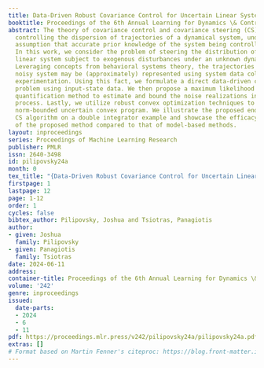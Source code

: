 ```yaml
---
title: Data-Driven Robust Covariance Control for Uncertain Linear Systems
booktitle: Proceedings of the 6th Annual Learning for Dynamics \& Control Conference
abstract: The theory of covariance control and covariance steering (CS) deals with
  controlling the dispersion of trajectories of a dynamical system, under the implicit
  assumption that accurate prior knowledge of the system being controlled is available.
  In this work, we consider the problem of steering the distribution of a discrete-time,
  linear system subject to exogenous disturbances under an unknown dynamics model.
  Leveraging concepts from behavioral systems theory, the trajectories of this unknown,
  noisy system may be (approximately) represented using system data collected through
  experimentation. Using this fact, we formulate a direct data-driven covariance control
  problem using input-state data. We then propose a maximum likelihood uncertainty
  quantification method to estimate and bound the noise realizations in the data collection
  process. Lastly, we utilize robust convex optimization techniques to solve the resulting
  norm-bounded uncertain convex program. We illustrate the proposed end-to-end data-driven
  CS algorithm on a double integrator example and showcase the efficacy and accuracy
  of the proposed method compared to that of model-based methods.
layout: inproceedings
series: Proceedings of Machine Learning Research
publisher: PMLR
issn: 2640-3498
id: pilipovsky24a
month: 0
tex_title: "{Data-Driven Robust Covariance Control for Uncertain Linear Systems}"
firstpage: 1
lastpage: 12
page: 1-12
order: 1
cycles: false
bibtex_author: Pilipovsky, Joshua and Tsiotras, Panagiotis
author:
- given: Joshua
  family: Pilipovsky
- given: Panagiotis
  family: Tsiotras
date: 2024-06-11
address:
container-title: Proceedings of the 6th Annual Learning for Dynamics \& Control Conference
volume: '242'
genre: inproceedings
issued:
  date-parts:
  - 2024
  - 6
  - 11
pdf: https://proceedings.mlr.press/v242/pilipovsky24a/pilipovsky24a.pdf
extras: []
# Format based on Martin Fenner's citeproc: https://blog.front-matter.io/posts/citeproc-yaml-for-bibliographies/
---
```

